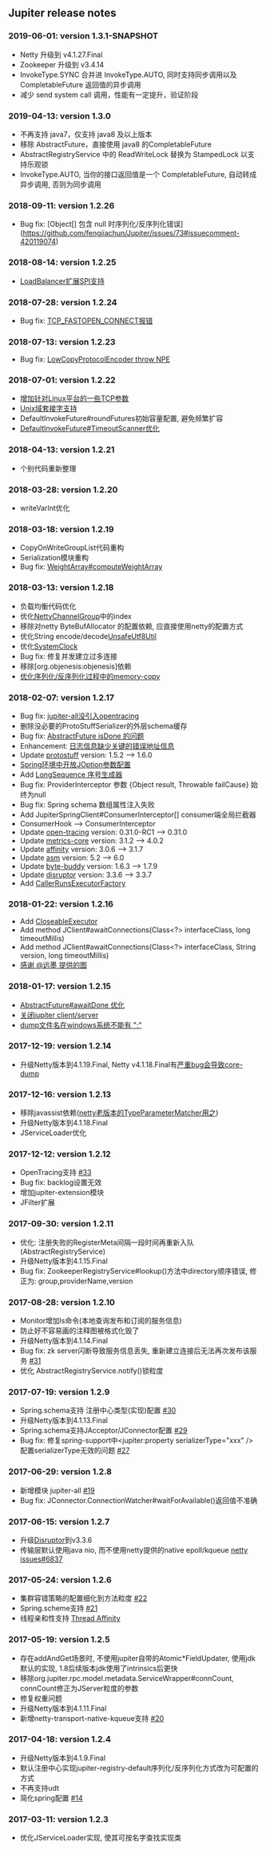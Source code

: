 Jupiter release notes
------------------------

### 2019-06-01: version 1.3.1-SNAPSHOT
- Netty 升级到 v4.1.27.Final
- Zookeeper 升级到 v3.4.14
- InvokeType.SYNC 合并进 InvokeType.AUTO, 同时支持同步调用以及 CompletableFuture 返回值的异步调用
- 减少 send system call 调用，性能有一定提升，验证阶段

### 2019-04-13: version 1.3.0
- 不再支持 java7，仅支持 java8 及以上版本
- 移除 AbstractFuture，直接使用 java8 的CompletableFuture
- AbstractRegistryService 中的 ReadWriteLock 替换为 StampedLock 以支持乐观锁
- InvokeType.AUTO, 当你的接口返回值是一个 CompletableFuture, 自动转成异步调用, 否则为同步调用

### 2018-09-11: version 1.2.26
- Bug fix: [Object[] 包含 null 时序列化/反序列化错误] (https://github.com/fengjiachun/Jupiter/issues/73#issuecomment-420119074)

### 2018-08-14: version 1.2.25
- [LoadBalancer扩展SPI支持](https://github.com/fengjiachun/Jupiter/issues/69)

### 2018-07-28: version 1.2.24
- Bug fix: [TCP_FASTOPEN_CONNECT报错](https://github.com/fengjiachun/Jupiter/issues/68)

### 2018-07-13: version 1.2.23
- Bug fix: [LowCopyProtocolEncoder throw NPE](https://github.com/fengjiachun/Jupiter/issues/67)

### 2018-07-01: version 1.2.22
- [增加针对Linux平台的一些TCP参数](https://github.com/fengjiachun/Jupiter/issues/66)
- [Unix域套接字支持](https://en.wikipedia.org/wiki/Unix_domain_socket)
- DefaultInvokeFuture#roundFutures初始容量配置, 避免频繁扩容
- [DefaultInvokeFuture#TimeoutScanner优化](https://github.com/fengjiachun/Jupiter/issues/62)

### 2018-04-13: version 1.2.21
- 个别代码重新整理

### 2018-03-28: version 1.2.20
- writeVarInt优化

### 2018-03-18: version 1.2.19
- CopyOnWriteGroupList代码重构
- Serialization模块重构
- Bug fix: [WeightArray#computeWeightArray](/jupiter-rpc/src/main/java/org/jupiter/rpc/load/balance/WeightArray.java)

### 2018-03-13: version 1.2.18
- 负载均衡代码优化
- 优化[NettyChannelGroup](/jupiter-transport/jupiter-transport-netty/src/main/java/org/jupiter/transport/netty/channel/NettyChannelGroup.java)中的index
- 移除对netty ByteBufAllocator 的配置依赖, 应直接使用netty的配置方式
- 优化String encode/decode[UnsafeUtf8Util](/jupiter-common/src/main/java/org/jupiter/common/util/internal/UnsafeUtf8Util.java)
- 优化[SystemClock](/jupiter-common/src/main/java/org/jupiter/common/util/SystemClock.java)
- Bug fix: 修复并发建立过多连接
- 移除[org.objenesis:objenesis]依赖
- [优化序列化/反序列化过程中的memory-copy](https://github.com/fengjiachun/Jupiter/issues/51)

### 2018-02-07: version 1.2.17
- Bug fix: [jupiter-all没引入opentracing](https://github.com/fengjiachun/Jupiter/issues/52)
- 删除没必要的ProtoStuffSerializer的外层schema缓存
- Bug fix: [AbstractFuture isDone 的问题](https://github.com/fengjiachun/Jupiter/issues/55)
- Enhancement: [日志信息缺少关键的错误地址信息](https://github.com/fengjiachun/Jupiter/issues/54)
- Update [protostuff](https://github.com/protostuff/protostuff) version: 1.5.2 --> 1.6.0
- [Spring环境中开放JOption参数配置](https://github.com/fengjiachun/Jupiter/issues/50)
- Add [LongSequence 序号生成器](/jupiter-common/src/main/java/org/jupiter/common/util/LongSequence.java)
- Bug fix: ProviderInterceptor 参数 {Object result, Throwable failCause} 始终为null
- Bug fix: Spring schema 数组属性注入失败
- Add JupiterSpringClient#ConsumerInterceptor[] consumer端全局拦截器
- ConsumerHook --> ConsumerInterceptor
- Update [open-tracing](https://github.com/opentracing/opentracing-java) version: 0.31.0-RC1 --> 0.31.0
- Update [metrics-core](https://github.com/dropwizard/metrics) version: 3.1.2 --> 4.0.2
- Update [affinity](https://github.com/OpenHFT/Java-Thread-Affinity) version: 3.0.6 --> 3.1.7
- Update [asm](http://asm.ow2.org) version: 5.2 --> 6.0
- Update [byte-buddy](https://github.com/raphw/byte-buddy) version: 1.6.3 --> 1.7.9
- Update [disruptor](https://github.com/LMAX-Exchange/disruptor) version: 3.3.6 --> 3.3.7
- Add [CallerRunsExecutorFactory](/jupiter-rpc/src/main/java/org/jupiter/rpc/executor/CallerRunsExecutorFactory.java)

### 2018-01-22: version 1.2.16
- Add [CloseableExecutor](/jupiter-rpc/src/main/java/org/jupiter/rpc/executor/CloseableExecutor.java)
- Add method JClient#awaitConnections(Class<?> interfaceClass, long timeoutMillis)
- Add method JClient#awaitConnections(Class<?> interfaceClass, String version, long timeoutMillis)
- [感谢 @远墨 提供的图](/docs/static_files/jupiter-rpc.png)

### 2018-01-17: version 1.2.15
- [AbstractFuture#awaitDone 优化](https://github.com/fengjiachun/Jupiter/issues/44)
- [关闭jupiter client/server](https://github.com/fengjiachun/Jupiter/issues/43)
- [dump文件名在windows系统不能有 ":"](https://github.com/fengjiachun/Jupiter/pull/42)

### 2017-12-19: version 1.2.14
- 升级Netty版本到4.1.19.Final, Netty v4.1.18.Final有[严重bug会导致core-dump](https://github.com/netty/netty/pull/7507)

### 2017-12-16: version 1.2.13
- 移除javassist依赖([netty老版本的TypeParameterMatcher用之](https://github.com/netty/netty/commit/7d08b4fc357e12ee2487e87d8fdcbeee1152e5a0))
- 升级Netty版本到4.1.18.Final
- JServiceLoader优化

### 2017-12-12: version 1.2.12
- OpenTracing支持 [\#33](https://github.com/fengjiachun/Jupiter/issues/33)
- Bug fix: backlog设置无效
- 增加jupiter-extension模块
- JFilter扩展

### 2017-09-30: version 1.2.11
- 优化: 注册失败的RegisterMeta间隔一段时间再重新入队(AbstractRegistryService)
- 升级Netty版本到4.1.15.Final
- Bug fix: ZookeeperRegistryService#lookup()方法中directory顺序错误, 修正为: group,providerName,version

### 2017-08-28: version 1.2.10
- Monitor增加ls命令(本地查询发布和订阅的服务信息)
- 防止好不容易画的注释图被格式化毁了
- 升级Netty版本到4.1.14.Final
- Bug fix: zk server闪断导致服务信息丢失, 重新建立连接后无法再次发布该服务 [\#31](https://github.com/fengjiachun/Jupiter/issues/31)
- 优化 AbstractRegistryService.notify()锁粒度

### 2017-07-19: version 1.2.9
- Spring.schema支持 注册中心类型(实现)配置 [\#30](https://github.com/fengjiachun/Jupiter/issues/30)
- 升级Netty版本到4.1.13.Final
- Spring.schema支持JAcceptor/JConnector配置 [\#29](https://github.com/fengjiachun/Jupiter/issues/29)
- Bug fix: 修复spring-support中<jupiter:property serializerType="xxx" />配置serializerType无效的问题 [\#27](https://github.com/fengjiachun/Jupiter/issues/27#event-1150209875)

### 2017-06-29: version 1.2.8
- 新增模块 jupiter-all [\#19](https://github.com/fengjiachun/Jupiter/issues/19)
- Bug fix: JConnector.ConnectionWatcher#waitForAvailable()返回值不准确

### 2017-06-15: version 1.2.7
- 升级[Disruptor](https://github.com/LMAX-Exchange/disruptor)到v3.3.6
- 传输层默认使用java nio, 而不使用netty提供的native epoll/kqueue [netty issues#6837](https://github.com/netty/netty/issues/6837)

### 2017-05-24: version 1.2.6
- 集群容错策略的配置细化到方法粒度 [\#22](https://github.com/fengjiachun/Jupiter/issues/22)
- Spring.scheme支持 [\#21](https://github.com/fengjiachun/Jupiter/issues/21)
- 线程亲和性支持 [Thread Affinity](https://github.com/OpenHFT/Java-Thread-Affinity)

### 2017-05-19: version 1.2.5
- 存在addAndGet场景时, 不使用jupiter自带的Atomic*FieldUpdater, 使用jdk默认的实现, 1.8后续版本jdk使用了intrinsics后更快
- 移除org.jupiter.rpc.model.metadata.ServiceWrapper#connCount, connCount修正为JServer粒度的参数
- 修复权重问题
- 升级Netty版本到4.1.11.Final
- 新增netty-transport-native-kqueue支持 [\#20](https://github.com/fengjiachun/Jupiter/issues/20)

### 2017-04-18: version 1.2.4
- 升级Netty版本到4.1.9.Final
- 默认注册中心实现jupiter-registry-default序列化/反序列化方式改为可配置的方式
- 不再支持udt
- 简化spring配置 [\#14](https://github.com/fengjiachun/Jupiter/issues/14)

### 2017-03-11: version 1.2.3
- 优化JServiceLoader实现, 使其可按名字查找实现类